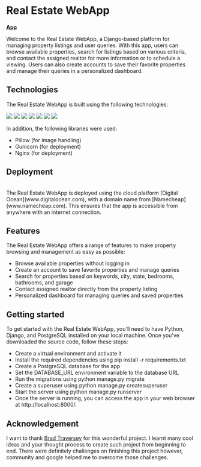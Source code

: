 # Real Estate WebApp 
[**App**](https://www.savnproperties.site)

Welcome to the Real Estate WebApp, a Django-based platform for managing property listings and user queries. With this app, users can browse available properties, search for listings based on various criteria, and contact the assigned realtor for more information or to schedule a viewing. Users can also create accounts to save their favorite properties and manage their queries in a personalized dashboard.

## Technologies
The Real Estate WebApp is built using the following technologies:

<p>
<img src="https://img.shields.io/badge/python-3670A0?style=flat&logo=python&logoColor=ffdd54"/>
<img src="https://img.shields.io/badge/postgres-%23316192.svg?style=flat&logo=postgresql&logoColor=white"/>
<img src="https://img.shields.io/badge/django-%23092E20.svg?style=flat&logo=django&logoColor=white"/>
<img src="https://img.shields.io/badge/CSS-239120?&style=flat&logo=css3&logoColor=white"/>
<img src="https://img.shields.io/badge/HTML-239120?style=flat&logo=html5&logoColor=white"/>
<img src="https://img.shields.io/badge/JavaScript-F7DF1E?style=flat&logo=javascript&logoColor=black"/>
<img src="https://img.shields.io/badge/Bootstrap-563D7C?style=flat&logo=bootstrap&logoColor=white"/>
  
</p>

In addition, the following libraries were used:

* Pillow (for image handling)
* Gunicorn (for deployment)
* Nginx (for deployment)

## Deployment
</br>
The Real Estate WebApp is deployed using the cloud platform [Digital Ocean](www.digitalocean.com), with a domain name from [Namecheap](www.namecheap.com). This ensures that the app is accessible from anywhere with an internet connection.

## Features
The Real Estate WebApp offers a range of features to make property browsing and management as easy as possible:

* Browse available properties without logging in
* Create an account to save favorite properties and manage queries
* Search for properties based on keywords, city, state, bedrooms, bathrooms, and garage
* Contact assigned realtor directly from the property listing
* Personalized dashboard for managing queries and saved properties

## Getting started
To get started with the Real Estate WebApp, you'll need to have Python, Django, and PostgreSQL installed on your local machine. Once you've downloaded the source code, follow these steps:

* Create a virtual environment and activate it
* Install the required dependencies using pip install -r requirements.txt
* Create a PostgreSQL database for the app
* Set the DATABASE_URL environment variable to the database URL
* Run the migrations using python manage.py migrate
* Create a superuser using python manage.py createsuperuser
* Start the server using python manage.py runserver
* Once the server is running, you can access the app in your web browser at http://localhost:8000/.

## Acknowledgement
I want to thank [Brad Traversey](https://github.com/bradtraversy) for this wonderful project. I learnt many cool ideas and your thought process to create such project from beginning to end. There were definitely challenges on finishing this project however, community and google helped me to overcome those challenges.   
